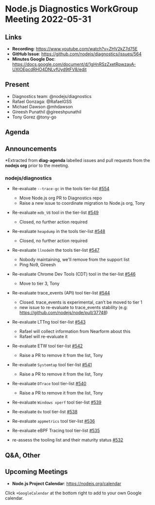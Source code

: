 # Node.js  Diagnostics WorkGroup Meeting 2022-05-31

## Links

* **Recording**: https://www.youtube.com/watch?v=ZHV2kZ7d75E
* **GitHub Issue**: https://github.com/nodejs/diagnostics/issues/564
* **Minutes Google Doc**: https://docs.google.com/document/d/1gHnRSzZxetRpwzayA-UXIOEpcdRHO4DNLvfUyd9tFV8/edit

## Present

* Diagnostics team: @nodejs/diagnostics
* Rafael Gonzaga: @RafaelGSS
* Michael Dawson @mhdawson
* Gireesh Punathil @gireeshpunathil
* Tony Gorez @tony-go


## Agenda

## Announcements

*Extracted from **diag-agenda** labelled issues and pull requests from the **nodejs org** prior to the meeting.

### nodejs/diagnostics

* Re-evaluate `--trace-gc` in the tools tier-list [#554](https://github.com/nodejs/diagnostics/issues/554)
  * Move Node.js org PR to Diagnostics repo
  * Raise a new issue to coordinate migration to Node.js org, Tony

* Re-evaluate `mdb_V8` tool in the tier-list [#549](https://github.com/nodejs/diagnostics/issues/549)
  * Closed, no further action required 

* Re-evaluate `heapdump`	in the tools tier-list [#548](https://github.com/nodejs/diagnostics/issues/548)
  * Closed, no further action required

* Re-evaluate `llnode`in the tools tier-list [#547](https://github.com/nodejs/diagnostics/issues/547)
  * Nobody maintaining, we'll remove from the support list
  * Ping No9, Gireesh

* Re-evaluate Chrome Dev Tools (CDT) tool in the tier-list [#546](https://github.com/nodejs/diagnostics/issues/546)
  * Move to tier 3, Tony

* Re-evaluate trace_events (API) tool tier-list [#544](https://github.com/nodejs/diagnostics/issues/544)
  * Closed. trace_events is experimental, can’t be moved to tier 1
  * new issue to re-evaluate to trace_events stability (e.g: https://github.com/nodejs/node/pull/37748)

* Re-evaluate LTTng tool tier-list [#543](https://github.com/nodejs/diagnostics/issues/543)
  * Rafael will collect information from Nearform about this
  * Rafael will re-evaluate it

* Re-evaluate ETW tool tier-list [#542](https://github.com/nodejs/diagnostics/issues/542)
  * Raise a PR to remove it from the list, Tony

* Re-evaluate `Systemtap` tool tier-list [#541](https://github.com/nodejs/diagnostics/issues/541)
  * Raise a PR to remove it from the list, Tony

* Re-evaluate `DTrace` tool tier-list [#540](https://github.com/nodejs/diagnostics/issues/540)
  * Raise a PR to remove it from the list, Tony

* Re-evaluate `Windows xperf` tool tier-list [#539](https://github.com/nodejs/diagnostics/issues/539)
* Re-evaluate `0x` tool tier-list  [#538](https://github.com/nodejs/diagnostics/issues/538)
* Re-evaluate `appmetrics` tool tier-list [#536](https://github.com/nodejs/diagnostics/issues/536)
* Re-evaluate eBPF Tracing tool tier-list [#535](https://github.com/nodejs/diagnostics/issues/535)
* re-assess the tooling list and their maturity status [#532](https://github.com/nodejs/diagnostics/issues/532)



## Q&A, Other

## Upcoming Meetings

* **Node.js Project Calendar**: <https://nodejs.org/calendar>

Click `+GoogleCalendar` at the bottom right to add to your own Google calendar.
